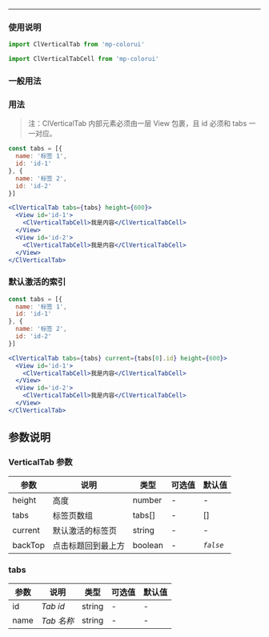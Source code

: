 ****

### 使用说明

```jsx
import ClVerticalTab from 'mp-colorui'

import ClVerticalTabCell from 'mp-colorui'
```



### 一般用法

### 用法
> 注：ClVerticalTab 内部元素必须由一层 View 包裹，且 id 必须和 tabs 一一对应。

```jsx
const tabs = [{
  name: '标签 1',
  id: 'id-1'
}, {
  name: '标签 2',
  id: 'id-2'
}]

<ClVerticalTab tabs={tabs} height={600}>
  <View id='id-1'>
    <ClVerticalTabCell>我是内容</ClVerticalTabCell>
  </View>
  <View id='id-2'>
    <ClVerticalTabCell>我是内容</ClVerticalTabCell>
  </View>
</ClVerticalTab>
```

### 默认激活的索引

```jsx
const tabs = [{
  name: '标签 1',
  id: 'id-1'
}, {
  name: '标签 2',
  id: 'id-2'
}]

<ClVerticalTab tabs={tabs} current={tabs[0].id} height={600}>
  <View id='id-1'>
    <ClVerticalTabCell>我是内容</ClVerticalTabCell>
  </View>
  <View id='id-2'>
    <ClVerticalTabCell>我是内容</ClVerticalTabCell>
  </View>
</ClVerticalTab>
```





## 参数说明

### VerticalTab 参数

| 参数    | 说明               | 类型    | 可选值 | 默认值    |
| ------- | ------------------ | ------- | ------ | --------- |
| height  | 高度               | number  | -      | -         |
| tabs    | 标签页数组         | tabs[]  | -      | []        |
| current | 默认激活的标签页   | string  | -      | -         |
| backTop | 点击标题回到最上方 | boolean | -      | *`false`* |



### tabs

| 参数 | 说明       | 类型   | 可选值 | 默认值 |
| ---- | ---------- | ------ | ------ | ------ |
| id   | *Tab id*   | string | -      | -      |
| name | *Tab 名称* | string | -      | -      |
